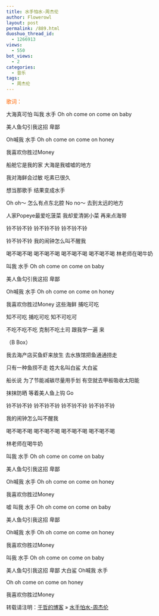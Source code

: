 ```yaml
---
title: 水手怕水-周杰伦
author: Flowerowl
layout: post
permalink: /889.html
duoshuo_thread_id:
  - 1266913
views:
  - 550
bot_views:
  - 2
categories:
  - 音乐
tags:
  - 周杰伦
---
```

<span style="color: #ff6600;">歌词：</span>

大海真可怕 叫我 水手 Oh oh come on come on baby

美人鱼勾引我这招 卑鄙

Oh喊我 水手 Oh oh come on come on honey

我喜欢你胜过Money

船舱它是我的家 大海是我嘘嘘的地方

我对海鲜会过敏 吃素已很久

想当那歌手 结果变成水手

Oh oh～ 怎么有点东北腔 No no～ 去到太远的地方

人家Popeye最爱吃菠菜 我却爱清粥小菜 再来点海带

铃不铃不铃 铃不铃不铃 铃不铃不铃

铃不铃不铃 我的闹钟怎么叫不醒我

喝不喝不喝 喝不喝不喝 喝不喝不喝 喝不喝不喝 林老师在喝牛奶

叫我 水手 Oh oh come on come on baby

美人鱼勾引我这招 卑鄙

Oh喊我 水手 Oh oh come on come on honey

我喜欢你胜过Money 这些海鲜 捕吃可吃

知不可吃 捕吃可吃 知不可吃可

不吃不吃不吃 克制不吃土司 跟我学一遍 来

（B Box）

我去海产店买鱼虾来放生 去水族馆把鱼通通捞走

只有一种鱼捞不走 姓大名叫白鲨 大白鲨

船长说 为了节能减碳尽量用手划 有空就去甲板吸收太阳能

抹抹防晒 等着美人鱼上钩 Go

铃不铃不铃 铃不铃不铃 铃不铃不铃 铃不铃不铃

我的闹钟怎么叫不醒我

喝不喝不喝 喝不喝不喝 喝不喝不喝 喝不喝不喝

林老师在喝牛奶

叫我 水手 Oh oh come on come on baby

美人鱼勾引我这招 卑鄙

Oh喊我 水手 Oh oh come on come on honey

我喜欢你胜过Money

嘘 叫我 水手 Oh oh come on come on baby

美人鱼勾引我这招 卑鄙

Oh喊我 水手 Oh oh come on come on honey

我喜欢你胜过Money

叫我 水手 Oh oh come on come on baby

美人鱼勾引我这招 卑鄙 大白鲨 Oh喊我 水手

Oh oh come on come on honey

我喜欢你胜过Money

转载请注明：[于哲的博客][1] &raquo; [水手怕水-周杰伦][2]

 [1]: http://lazynight.me
 [2]: http://lazynight.me/889.html